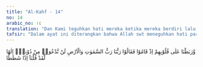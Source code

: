```yaml
---
title: "Al-Kahf - 14"
no: 14
arabic_no: ١٤
translation: "Dan Kami teguhkan hati mereka ketika mereka berdiri lalu mereka berkata, “Tuhan kami adalah Tuhan langit dan bumi; kami tidak menyeru tuhan selain Dia. Sungguh, kalau kami berbuat demikian, tentu kami telah mengucapkan perkataan yang sangat jauh dari kebenaran.”"
tafsir: "Dalam ayat ini diterangkan bahwa Allah swt meneguhkan hati para pemuda itu dengan kekuatan iman, membulatkan tekad mereka kepada agama tauhid, dan memberikan keberanian untuk mengatakan kebenaran agama itu di hadapan raja Decyanus yang kafir dan sewenang-wenang. Ketika raja itu mencela dan memaksa mereka untuk menyembah berhala, mereka dengan lantang berkata, \"Tuhan kami adalah Tuhan yang menciptakan langit dan bumi, kami sekali-kali tidak menyeru Tuhan selain Dia.\" Dalam pernyataan mereka ini, terkandung dua pengakuan tentang kekuasaan Tuhan. Pertama, pengakuan mereka tentang keesaan Tuhan dalam memelihara dan menciptakan alam semesta ini. Kedua, pengakuan mereka tentang keesaan Tuhan dan hak-Nya untuk disembah oleh makhluk. Orang-orang musyrik mengakui keesaan Tuhan dalam menciptakan dan memelihara alam semesta ini, sebagaimana dijelaskan Allah dalam firman-Nya:\n\nDan jika engkau bertanya kepada mereka, \"Siapakah yang menciptakan langit dan bumi dan menundukkan matahari dan bulan?\" Pasti mereka akan menjawab, \"Allah.\" Maka mengapa mereka bisa dipalingkan (dari kebe-naran). (al-'Ankabut/29: 61)\n\nNamun demikian, orang musyrikin tidak mengakui keesaan Tuhan dan hak-Nya untuk disembah oleh para hamba-Nya. Mereka menyembah berhala sebagai sekutu Tuhan yang akan mendekatkan mereka kepada-Nya, sebagaimana diterangkan dalam firman Allah swt:\n\n¦Kami tidak menyembah mereka melainkan (berharap) agar mereka mendekatkan kami kepada Allah dengan sedekat-dekatnya.\" (az-Zumar/39: 3)\n\nSesudah para pemuda itu menyatakan pengakuan mereka tentang keesaan Tuhan, lalu mereka memberikan alasan penolakan terhadap penyembahan berhala-berhala sebagaimana yang dikehendaki oleh raja Decyanus. Mereka menyatakan bahwa jika mereka menyembah dan berdoa kepada selain Allah, itu berarti mengerjakan sesuatu yang jauh dari kebenaran."
---
```

وَّرَبَطْنَا عَلٰى قُلُوْبِهِمْ اِذْ قَامُوْا فَقَالُوْا رَبُّنَا رَبُّ السَّمٰوٰتِ وَالْاَرْضِ لَنْ نَّدْعُوَا۟ مِنْ دُوْنِهٖٓ اِلٰهًا لَّقَدْ قُلْنَآ اِذًا شَطَطًا